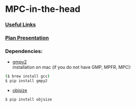# MPC-in-the-head

### [Useful Links](https://docs.google.com/document/d/10qlsd-QWP5ZGwTKYZcmlZV47ngxQuOHXmSpNzKpD8FQ)

### [Plan Presentation](https://docs.google.com/presentation/d/1Qq12VasqyfV-22qxya5px5LbLkgtu_atASRo3d6mxHs)

### Dependencies:  
- [gmpy2](https://gmpy2.readthedocs.io/en/latest/mpz.html#examples)  
installation on mac (if you do not have GMP, MPFR, MPC): 
```sh
($ brew install gcc)
$ pip install gmpy2
```
- [objsize](https://pypi.org/project/objsize/)
```sh
$ pip install objsize
```
